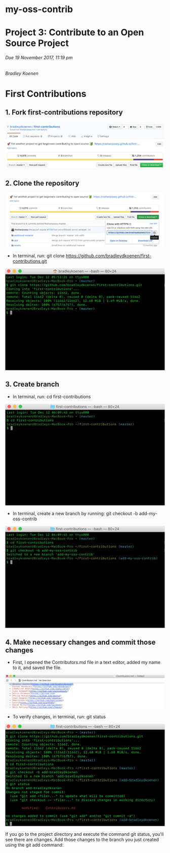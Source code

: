 # my-oss-contrib
# Project 3: Contribute to an Open Source Project
###### Due 19 November 2017, 11:19 pm
###### Bradley Koenen
# First Contributions
## 1.  Fork first-contributions repository
<img src="forkrepository.png" label="Fork Repository">

## 2.  Clone the repository
<img src="clonerepository.png" label="Clone Repository">

  - In terminal, run: git clone https://github.com/bradleydkoenen/first-contributions.git
  <img src="clonerepositoryterminal.png" label="Clone Repository Terminal">
  
## 3.  Create branch

  - In terminal, run: cd first-contributions
  <img src="firstcontributionsterminal.png" label="First Contributions Terminal">
  
  - In terminal, create a new branch by running: git checkout -b add-my-oss-contrib
  <img src="mycontribbranch.png" label="My Contrib Branch">
  
## 4.  Make necessary changes and commit those changes

  - First, I opened the Contributors.md file in a text editor, added my name to it, and saved the file.
  <img src="nameineditor.png" label="Name In Editor">
  
  - To verify changes, in terminal, run: git status
  <img src="gitstatus.png" label="Git Status">
  
  If you go to the project directory and execute the command git status, you'll see there are changes. Add those changes to the branch you just created using the git add command: 
  

